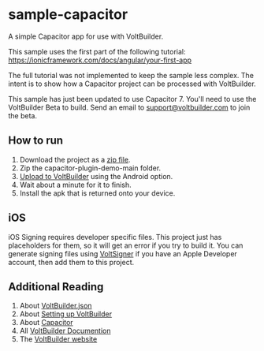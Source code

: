 # sample-capacitor

A simple Capacitor app for use with VoltBuilder.

This sample uses the first part of the following tutorial:
https://ionicframework.com/docs/angular/your-first-app

The full tutorial was not implemented to keep the sample less complex. The intent is to show how a Capacitor project can be processed with VoltBuilder.

This sample has just been updated to use Capacitor 7. You'll need to use the VoltBuilder Beta to build. Send an email to support@voltbuilder.com to join the beta.

## How to run

1. Download the project as a [zip file](https://github.com/voltbuilder/sample-capacitor/archive/refs/heads/main.zip).
1. Zip the capacitor-plugin-demo-main folder.
1. [Upload to VoltBuilder](https://volt.build/upload/) using the Android option.
1. Wait about a minute for it to finish.
1. Install the apk that is returned onto your device.

## iOS

iOS Signing requires developer specific files. This project just has placeholders for them, so it will get an error if you try to build it.
You can generate signing files using [VoltSigner](https://voltsigner.com) if you have an Apple Developer account,
then add them to this project.

## Additional Reading
1. About [VoltBuilder.json](https://volt.build/docs/set_up/)
1. About [Setting up VoltBuilder](https://volt.build/docs/set_up-capacitor/)
1. About [Capacitor](https://capacitorjs.com/)
1. All [VoltBuilder Documention](https://volt.build/docs/all/)
1. The [VoltBuilder website](http://volt.build)
